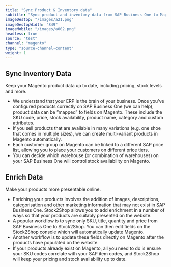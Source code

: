 ```yaml
---
title: "Sync Product & Inventory data"
subtitle: "Sync product and inventory data from SAP Business One to Magento."
imageDestop: "/images/a21.png"
imageDestopWidth: "849"
imageMobile: "/images/a002.png"
headless: true
source: "test"
channel: "magento"
type: "source-channel-content"
weight: 1
---
```


## Sync Inventory Data
Keep your Magento product data up to date, including pricing, stock levels and more.

- We understand that your ERP is the brain of your business. Once you’ve configured products correctly on SAP Business One (we can help), product data can be “mapped” to fields on Magento. These include the SKU code, price, stock availability, product name, category and custom attributes.
- If you sell products that are available in many variations (e.g. one shoe that comes in multiple sizes), we can create multi-variant products in Magento automatically. 
- Each customer group on Magento can be linked to a different SAP price list, allowing you to place your customers on different price tiers. 
- You can decide which warehouse (or combination of warehouses) on your SAP Business One will control stock availability on Magento. 

## Enrich Data
Make your products more presentable online.

- Enriching your products involves the addition of images, descriptions, categorisation and other marketing information that may not exist in SAP Business One. Stock2Shop allows you to add enrichment in a number of ways so that your products are suitably presented on the website. 
- A popular workflow is to sync only SKU, title, quantity and price from SAP Business One to Stock2Shop. You can then edit fields on the Stock2Shop console which will automatically update Magento. 
- Another workflow is to update these fields directly on Magento after the products have populated on the website.
- If your products already exist on Magento, all you need to do is ensure your SKU codes correlate with your SAP item codes, and Stock2Shop will keep your pricing and stock availability up to date.